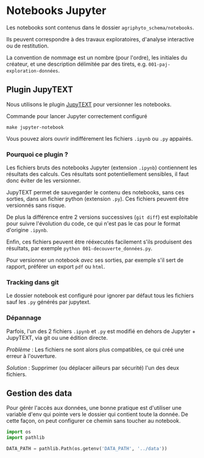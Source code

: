 # Notebooks Jupyter

Les notebooks sont contenus dans le dossier `agriphyto_schema/notebooks`.

Ils peuvent correspondre à des travaux exploratoires, d'analyse interactive ou de restitution.

La convention de nommage est un nombre (pour l'ordre), les initiales du créateur,
et une description délimitée par des tirets, e.g. `001-paj-exploration-données`.

## Plugin JupyTEXT

Nous utilisons le plugin [JupyTEXT](https://github.com/mwouts/jupytext) pour versionner les notebooks.

Commande pour lancer Jupyter correctement configuré

```
make jupyter-notebook
```

Vous pouvez alors ouvrir indifférement les fichiers `.ipynb` ou `.py` appairés.

### Pourquoi ce plugin ?

Les fichiers bruts des notebooks Jupyter (extension `.ipynb`) contiennent les résultats des calculs.
Ces résultats sont potentiellement sensibles, il faut donc éviter de les versionner.

JupyTEXT permet de sauvegarder le contenu des notebooks, sans ces sorties, dans un fichier python (extension `.py`).
Ces fichiers peuvent être versionnés sans risque.

De plus la différence entre 2 versions successives (`git diff`) est exploitable pour suivre l'évolution du code,
ce qui n'est pas le cas pour le format d'origine `.ipynb`.

Enfin, ces fichiers peuvent être rééxecutés facilement s'ils produisent des résultats,
par exemple `python 001-decouverte_données.py`.

Pour versionner un notebook *avec* ses sorties, par exemple s'il sert de rapport, préférer un export `pdf` ou `html`.

### Tracking dans git
Le dossier notebook est configuré pour ignorer par défaut tous les fichiers sauf les `.py` générés par jupytext.

### Dépannage

Parfois, l'un des 2 fichiers `.ipynb` et `.py` est modifié en dehors de Jupyter + JupyTEXT, via git ou une édition directe.

*Problème* : Les fichiers ne sont alors plus compatibles, ce qui créé une erreur à l'ouverture.

*Solution* : Supprimer (ou déplacer ailleurs par sécurité) l'un des deux fichiers.

## Gestion des data
Pour gérér l'accès aux données, une bonne pratique est d'utiliser une variable d'env qui pointe vers le dossier qui contient toute la donnée. De cette façon, on peut configurer ce chemin sans toucher au notebook.

```python
import os
import pathlib

DATA_PATH = pathlib.Path(os.getenv('DATA_PATH', '../data'))
```
